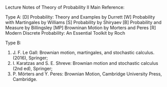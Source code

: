 Lecture Notes of Theory of Probability II
Main Reference:

Type A:
[D] Probability: Theory and Examples by Durrett
[W] Probability with Martingales by Williams
[S] Probability by Shiryaev
[B] Probability and Measure by Billingsley
[MP] Browninan Motion by Morters and Peres
[R] Modern Discrete Probability: An Essential Toolkit by Roch

Type B:
1. J. F. Le Gall: Brownian motion, martingales, and stochastic calculus. (2016), Springer;
2. I. Karatzas and S. E. Shreve: Brownian motion and stochastic calculus (2nd ed), Springer;
3. P. Mörters and Y. Peres: Brownian Motion, Cambridge University Press, Cambridge.
